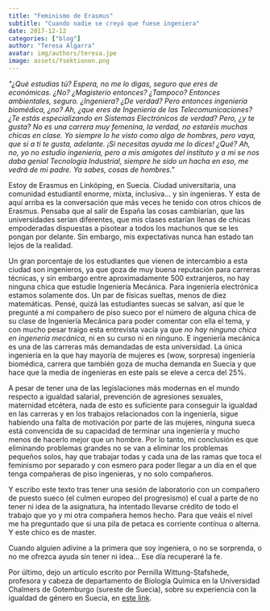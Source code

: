```yaml
---
title: "Feminismo de Erasmus"
subtitle: "Cuando nadie se creyó que fuese ingeniera"
date: 2017-12-12
categories: ["blog"]
author: "Teresa Algarra"
avatar: img/authors/teresa.jpe
image: assets/Ysektionen.png
---
```


_"¿Qué estudias tú? Espera, no me lo digas, seguro que eres de económicas. ¿No? ¿Magisterio entonces? ¿Tampoco? Entonces ambientales, seguro. ¿Ingeniera? ¿De verdad? Pero entonces ingeniería biomédica, ¿no? Ah, ¿que eres de Ingeniería de las Telecomunicaciones? ¿Te estás especializando en Sistemas Electrónicos de verdad? Pero, ¿y te gusta? No es una carrera muy femenina, la verdad, no estaréis muchas chicas en clase. Yo siempre lo he visto como algo de hombres, pero vaya, que si a ti te gusta, adelante. ¡Si necesitas ayuda me lo dices! ¿Qué? Ah, no, yo no estudio ingeniería, pero a mis amigotes del instituto y a mi se nos daba genial Tecnología Industrial, siempre he sido un hacha en eso, me vedrá de mi padre. Ya sabes, cosas de hombres."_ 

Estoy de Erasmus en Linköping, en Suecia. Ciudad universitaria, una comunidad estudiantil enorme, mixta, inclusiva... y sin ingenieras. Y esta de aquí arriba es la conversación que más veces he tenido con otros chicos de Erasmus. Pensaba que al salir de España las cosas cambiarían, que las universidades serían diferentes, que mis clases estarían llenas de chicas empoderadas dispuestas a pisotear a todos los machunos que se les pongan por delante. Sin embargo, mis expectativas nunca han estado tan lejos de la realidad.

Un gran porcentaje de los estudiantes que vienen de intercambio a esta ciudad son ingenieros, ya que goza de muy buena reputación para carreras técnicas, y sin embargo entre aproximadamente 500 extranjeros, no hay ninguna chica que estudie Ingeniería Mecánica. Para ingeniería electrónica estamos solamente dos. Un par de físicas sueltas, menos de diez matemáticas. Pensé, quizá las estudiantes suecas se salvan, así que le pregunté a mi compañero de piso sueco por el número de alguna chica de su clase de Ingeniería Mecánica para poder comentar con ella el tema, y con mucho pesar traigo esta entrevista vacía ya que *no hay ninguna chica en ingenería mecánica*, ni en su curso ni en ninguno. E ingeniería mecánica es una de las carreras más demandadas de esta universidad. La única ingeniería en la que hay mayoría de mujeres es (wow, sorpresa) ingeniería biomédica, carrera que también goza de mucha demanda en Suecia y que hace que la media de ingenieras en este país se eleve a cerca del 25%.

A pesar de tener una de las legislaciones más modernas en el mundo respecto a igualdad salarial, prevención de agresiones sexuales, maternidad etcétera, nada de esto es suficiente para conseguir la igualdad en las carreras y en los trabajos relacionados con la ingeniería, sigue habiendo una falta de motivación por parte de las mujeres, ninguna sueca está convencida de su capacidad de terminar una ingeniería y mucho menos de hacerlo mejor que un hombre. Por lo tanto, mi conclusión es que eliminando problemas grandes no se van a eliminar los problemas pequeños solos, hay que trabajar todas y cada una de las ramas que toca el feminismo por separado y con esmero para poder llegar a un día en el que tenga compañeras de piso ingenieras, y no solo compañeros.

Y escribo este texto tras tener una sesión de laboratorio con un compañero de puesto sueco (el culmen europeo del progresismo) el cual a parte de no tener ni idea de la asignatura, ha intentado llevarse crédito de todo el trabajo que yo y mi otra compañera hemos hecho. Para que veáis el nivel me ha preguntado que si una pila de petaca es corriente contínua o alterna. Y este chico es de master.

Cuando alguien adivine a la primera que soy ingeniera, o no se sorprenda, o no me ofrezca ayuda sin tener ni idea... Ese día recuperaré la fe.

Por último, dejo un artículo escrito por Pernilla Wittung-Stafshede, profesora y cabeza de departamento de Biología Química en la Universidad Chalmers de Gotemburgo (sureste de Suecia), sobre su experiencia con la igualdad de género en Suecia, en [este link](http://www.stemwomen.net/is-the-gender-gap-solved-in-liberal-sweden/).

